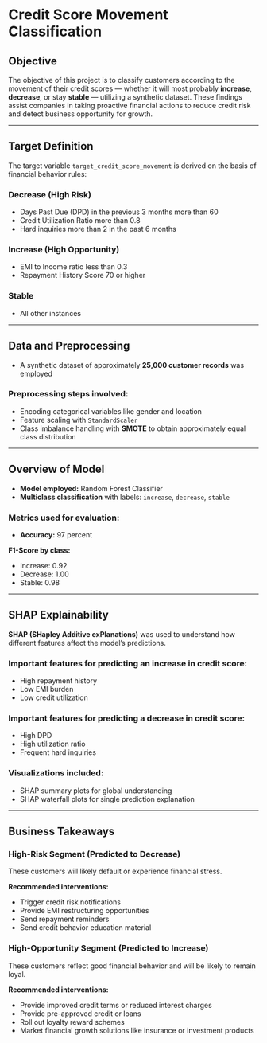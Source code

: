 # Credit Score Movement Classification

## Objective
The objective of this project is to classify customers according to the movement of their credit scores — whether it will most probably **increase**, **decrease**, or stay **stable** — utilizing a synthetic dataset. These findings assist companies in taking proactive financial actions to reduce credit risk and detect business opportunity for growth.

---

## Target Definition
The target variable `target_credit_score_movement` is derived on the basis of financial behavior rules:

### Decrease (High Risk)
- Days Past Due (DPD) in the previous 3 months more than 60
- Credit Utilization Ratio more than 0.8
- Hard inquiries more than 2 in the past 6 months

### Increase (High Opportunity)
- EMI to Income ratio less than 0.3
- Repayment History Score 70 or higher

### Stable
- All other instances

---

## Data and Preprocessing
- A synthetic dataset of approximately **25,000 customer records** was employed

### Preprocessing steps involved:
- Encoding categorical variables like gender and location
- Feature scaling with `StandardScaler`
- Class imbalance handling with **SMOTE** to obtain approximately equal class distribution

---

## Overview of Model
- **Model employed:** Random Forest Classifier
- **Multiclass classification** with labels: `increase`, `decrease`, `stable`

### Metrics used for evaluation:
- **Accuracy:** 97 percent

**F1-Score by class:**
- Increase: 0.92
- Decrease: 1.00
- Stable: 0.98

---

## SHAP Explainability
**SHAP (SHapley Additive exPlanations)** was used to understand how different features affect the model’s predictions.

### Important features for predicting an increase in credit score:
- High repayment history
- Low EMI burden
- Low credit utilization

### Important features for predicting a decrease in credit score:
- High DPD
- High utilization ratio
- Frequent hard inquiries

### Visualizations included:
- SHAP summary plots for global understanding
- SHAP waterfall plots for single prediction explanation

---

## Business Takeaways

### High-Risk Segment (Predicted to Decrease)
These customers will likely default or experience financial stress.

**Recommended interventions:**
- Trigger credit risk notifications
- Provide EMI restructuring opportunities
- Send repayment reminders
- Send credit behavior education material

### High-Opportunity Segment (Predicted to Increase)
These customers reflect good financial behavior and will be likely to remain loyal.

**Recommended interventions:**
- Provide improved credit terms or reduced interest charges
- Provide pre-approved credit or loans
- Roll out loyalty reward schemes
- Market financial growth solutions like insurance or investment products
